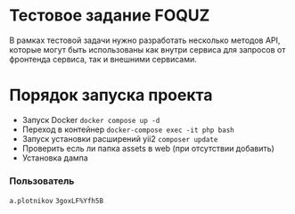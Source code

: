 # Тестовое задание FOQUZ

В рамках тестовой задачи нужно разработать несколько методов API,
которые могут быть использованы как внутри сервиса для запросов от фронтенда сервиса, так и внешними сервисами.

# Порядок запуска проекта

* Запуск Docker `` docker compose up -d ``
* Переход в контейнер  `` docker-compose exec -it php bash ``
* Запуск установки расширений yii2 `` composer update ``
* Проверить есль ли папка assets в web (при отсутствии добавить)
* Установка дампа


### Пользователь
``a.plotnikov``
``3goxLF%Yfh5B``


